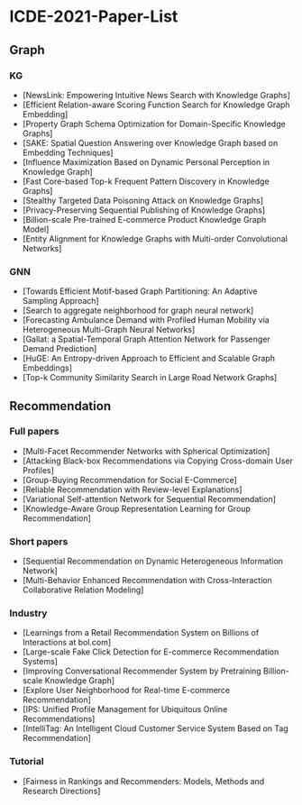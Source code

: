# ICDE-2021-Paper-List

## Graph

### KG

+ [NewsLink: Empowering Intuitive News Search with Knowledge Graphs]
+ [Efficient Relation-aware Scoring Function Search for Knowledge Graph Embedding]
+ [Property Graph Schema Optimization for Domain-Specific Knowledge Graphs]
+ [SAKE: Spatial Question Answering over Knowledge Graph based on Embedding Techniques]
+ [Influence Maximization Based on Dynamic Personal Perception in Knowledge Graph]
+ [Fast Core-based Top-k Frequent Pattern Discovery in Knowledge Graphs]
+ [Stealthy Targeted Data Poisoning Attack on Knowledge Graphs]
+ [Privacy-Preserving Sequential Publishing of Knowledge Graphs]
+ [Billion-scale Pre-trained E-commerce Product Knowledge Graph Model]
+ [Entity Alignment for Knowledge Graphs with Multi-order Convolutional Networks]


### GNN

+ [Towards Efficient Motif-based Graph Partitioning: An Adaptive Sampling Approach]
+ [Search to aggregate neighborhood for graph neural network]
+ [Forecasting Ambulance Demand with Profiled Human Mobility via Heterogeneous Multi-Graph Neural Networks]
+ [Gallat: a Spatial-Temporal Graph Attention Network for Passenger Demand Prediction]
+ [HuGE: An Entropy-driven Approach to Efficient and Scalable Graph Embeddings]
+ [Top-k Community Similarity Search in Large Road Network Graphs]


## Recommendation
### Full papers
+ [Multi-Facet Recommender Networks with Spherical Optimization]
+ [Attacking Black-box Recommendations via Copying Cross-domain User Profiles]
+ [Group-Buying Recommendation for Social E-Commerce]
+ [Reliable Recommendation with Review-level Explanations]
+ [Variational Self-attention Network for Sequential Recommendation]
+ [Knowledge-Aware Group Representation Learning for Group Recommendation]

### Short papers
+ [Sequential Recommendation on Dynamic Heterogeneous Information Network]
+ [Multi-Behavior Enhanced Recommendation with Cross-Interaction Collaborative Relation Modeling]

### Industry
+ [Learnings from a Retail Recommendation System on Billions of Interactions at bol.com]
+ [Large-scale Fake Click Detection for E-commerce Recommendation Systems]
+ [Improving Conversational Recommender System by Pretraining Billion-scale Knowledge Graph]
+ [Explore User Neighborhood for Real-time E-commerce Recommendation]
+ [IPS: Unified Profile Management for Ubiquitous Online Recommendations]
+ [IntelliTag: An Intelligent Cloud Customer Service System Based on Tag Recommendation]

### Tutorial
+ [Fairness in Rankings and Recommenders: Models, Methods and Research Directions]
